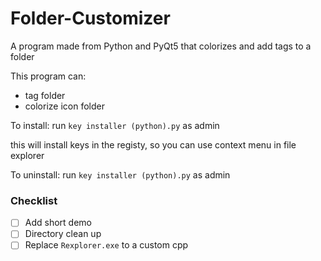 # Folder-Customizer

A program made from Python and PyQt5 that colorizes and add tags to a folder

This program can:
- tag folder
- colorize icon folder

To install:
run `key installer (python).py` as admin

this will install keys in the registy, so you can use context menu in file explorer

To uninstall:
run `key installer (python).py` as admin

### Checklist
- [ ] Add short demo
- [ ] Directory clean up
- [ ] Replace `Rexplorer.exe` to a custom cpp
